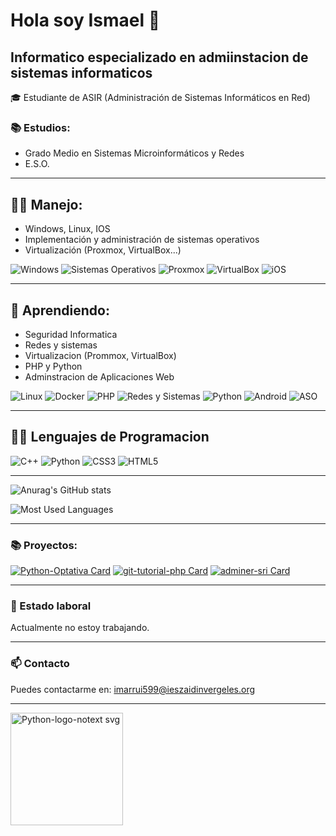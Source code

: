# Hola soy Ismael 👋

## Informatico especializado en admiinstacion de sistemas informaticos

🎓 Estudiante de ASIR (Administración de Sistemas Informáticos en Red)  


### 📚 Estudios:

- Grado Medio en Sistemas Microinformáticos y Redes  
- E.S.O.

---

## 🕵🏻 Manejo:

- Windows, Linux, IOS
- Implementación y administración de sistemas operativos
- Virtualización (Proxmox, VirtualBox...)

<p align="left">
  <img src="https://img.shields.io/badge/Windows-0078D6?style=for-the-badge&logo=windows&logoColor=white" alt="Windows"/>
  <img src="https://img.shields.io/badge/SO-2E8B57?style=for-the-badge&logo=linux&logoColor=white" alt="Sistemas Operativos"/>
  <img src="https://img.shields.io/badge/Proxmox-E57000?style=for-the-badge&logo=proxmox&logoColor=white" alt="Proxmox"/>
  <img src="https://img.shields.io/badge/VirtualBox-2D4C6F?style=for-the-badge&logo=virtualbox&logoColor=white" alt="VirtualBox"/>
  <img src="https://img.shields.io/badge/iOS-000000?style=for-the-badge&logo=apple&logoColor=white" alt="iOS"/>
</p>

---

## 🌱 Aprendiendo:
  - Seguridad Informatica
  - Redes y sistemas
  - Virtualizacion (Prommox, VirtualBox)
  - PHP y Python
  - Adminstracion de Aplicaciones Web

<p align="left">
  <img src="https://img.shields.io/badge/Linux-FFD700?style=for-the-badge&logo=linux&logoColor=black" alt="Linux"/>
  <img src="https://img.shields.io/badge/Docker-2496ED?style=for-the-badge&logo=docker&logoColor=white" alt="Docker"/>
  <img src="https://img.shields.io/badge/PHP-777BB4?style=for-the-badge&logo=php&logoColor=white" alt="PHP"/>
  <img src="https://img.shields.io/badge/Redes%20y%20Sistemas-1572B6?style=for-the-badge&logoColor=white" alt="Redes y Sistemas"/>
  <img src="https://img.shields.io/badge/Python-5A7E9D?style=for-the-badge&logo=python&logoColor=white" alt="Python"/>
  <img src="https://img.shields.io/badge/Android-3DDC84?style=for-the-badge&logo=android&logoColor=white" alt="Android"/>
  <img src="https://img.shields.io/badge/ASO-C0392B?style=for-the-badge&logo=server&logoColor=white" alt="ASO"/>
</p>

---

## 👨‍💻 Lenguajes de Programacion
![C++](https://img.shields.io/badge/C++-00599C?style=for-the-badge&logo=c%2B%2B&logoColor=white)
![Python](https://img.shields.io/badge/PYTHON-3776AB?style=for-the-badge&logo=python&logoColor=white)
![CSS3](https://img.shields.io/badge/CSS3-1572B6?style=for-the-badge&logo=css3&logoColor=white)
![HTML5](https://img.shields.io/badge/HTML5-E34F26?style=for-the-badge&logo=html5&logoColor=white)

---

![Anurag's GitHub stats](https://github-readme-stats.vercel.app/api?username=imarrui599&show_icons=true&theme=dark)

![Most Used Languages](https://github-readme-stats.vercel.app/api/top-langs/?username=imarrui599&hide=java&layout=compact&theme=dark)

---

### 📚 Proyectos:

[![Python-Optativa Card](https://github-readme-stats.vercel.app/api/pin/?username=imarrui599&repo=Python-Optativa&theme=github_dark&show_icons=true&icon_color=34D399&title_color=34D399&border_radius=10)](https://github.com/imarrui599/Python-Optativa)
[![git-tutorial-php Card](https://github-readme-stats.vercel.app/api/pin/?username=imarrui599&repo=git-tutorial-php&theme=github_dark&show_icons=true&icon_color=34D399&title_color=34D399&border_radius=10)](https://github.com/imarrui599/git-tutorial-php)
[![adminer-sri Card](https://github-readme-stats.vercel.app/api/pin/?username=imarrui599&repo=adminer-sri&theme=github_dark&show_icons=true&icon_color=34D399&title_color=34D399&border_radius=10)](https://github.com/imarrui599/imarrui599.github.io)

---

### 🚫 Estado laboral

Actualmente no estoy trabajando.

---


### 📫 Contacto

Puedes contactarme en: [imarrui599@ieszaidinvergeles.org](mailto:imarrui599@ieszaidinvergeles.org)

---


<img width="180" height="180" alt="Python-logo-notext svg" src="https://github.com/user-attachments/assets/0d493fab-1c4e-4b31-bb08-c9c055147f28" />


